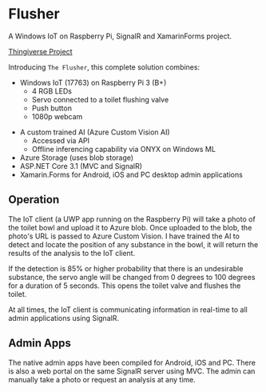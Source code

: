 # Flusher
A Windows IoT on Raspberry Pi, SignalR and XamarinForms project.

[Thingiverse Project](https://www.thingiverse.com/make:760269)

Introducing `The Flusher`, this complete solution combines:

* Windows IoT (17763) on Raspberry Pi 3 (B+)
    * 4 RGB LEDs
    * Servo connected to a toilet flushing valve
    * Push button
    * 1080p webcam
- A custom trained AI (Azure Custom Vision AI)
    - Accessed via API
    - Offline inferencing capability via ONYX on Windows ML
- Azure Storage (uses blob storage)
- ASP.NET Core 3.1 (MVC and SignalR)
- Xamarin.Forms for Android, iOS and PC desktop admin applications

## Operation

The IoT client (a UWP app running on the Raspberry Pi) will take a photo of the toilet bowl and upload it to Azure blob. Once uploaded to the blob, the photo's URL is passed to Azure Custom Vision.  I have trained the AI to detect and locate the position of any substance in the bowl, it will return the results of the analysis to the IoT client. 

If the detection is 85% or higher probability that there is an undesirable substance, the servo angle will be changed from 0 degrees to 100 degrees for a duration of 5 seconds. This opens the toilet valve and flushes the toilet.

At all times, the IoT client is communicating information in real-time to all admin applications using SignalR.

## Admin Apps

The native admin apps have been compiled for Android, iOS and PC. There is also a web portal on the same SignalR server using MVC. The admin can manually take a photo or request an analysis at any time.
